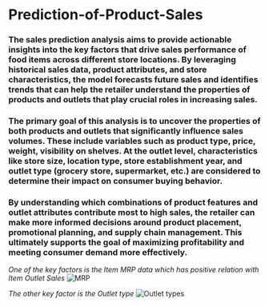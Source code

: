 # Prediction-of-Product-Sales
### The sales prediction analysis aims to provide actionable insights into the key factors that drive sales performance of food items across different store locations. By leveraging historical sales data, product attributes, and store characteristics, the model forecasts future sales and identifies trends that can help the retailer understand the properties of products and outlets that play crucial roles in increasing sales.

### The primary goal of this analysis is to uncover the properties of both products and outlets that significantly influence sales volumes. These include variables such as product type, price, weight, visibility on shelves. At the outlet level, characteristics like store size, location type, store establishment year, and outlet type (grocery store, supermarket, etc.) are considered to determine their impact on consumer buying behavior.

### By understanding which combinations of product features and outlet attributes contribute most to high sales, the retailer can make more informed decisions around product placement, promotional planning, and supply chain management. This ultimately supports the goal of maximizing profitability and meeting consumer demand more effectively.


*One of the key factors is the Item MRP data which has positive relation with Item Outlet Sales*
![MRP](https://github.com/user-attachments/assets/be898a0e-8fef-404b-8927-e70a2d84bd77)



*The other key factor is the Outlet type*
![Outlet types](https://github.com/user-attachments/assets/f3328199-7218-48b1-9ad3-d6bbc0060e85)

